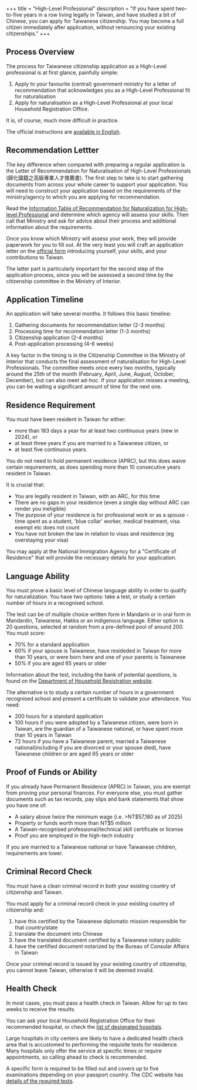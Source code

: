 +++
title = "High-Level Professional"
description = "If you have spent two-to-five years in a row living legally in Taiwan, and have studied a bit of Chinese, you can apply for Taiwanese citizenship. You may become a full citizen immediately after application, without renouncing your existing citizenships."
+++

## Process Overview

The process for Taiwanese citizenship application as a High-Level professional is at first glance, painfully simple:
1. Apply to your favourite (central) government ministry for a letter of recommendation that acknowledges you as a High-Level Professional fit for naturalisation
2. Apply for naturalisation as a High-Level Professional at your local Household Registration Office.

It is, of course, much more difficult in practice.

The official instructions are [available in English](https://www.ris.gov.tw/app/en/763).

## Recommendation Lettter 
The key difference when compared with preparing a regular application is the Letter of Recommendation
for Naturalisation of High-Level Professionals (歸化國籍之高級專業人才推薦書).
The first step to take is to start gathering documents from across your whole career to support
  your application. You will need to construct your application based on the requirements of the
 ministry/agency to which you are applying for recommendation.

Read the [Information Table of Recommendation for Naturalization for High-level Professional](https://www.ris.gov.tw/documents/data/en/5/965ca25a-f043-4d75-87fe-a43bc5fdcfbf.pdf) and determine which agency will assess your skills.
Then call that Ministry and ask for advice about their process and additional information
 about the requirements.

 Once you know which Ministry will assess your work, they will provide paperwork for you to fill out.
 At the very least you will craft an application
 letter on the [official form](https://www.ris.gov.tw/documents/data/en/5/f2271fb9-56b4-4271-8538-2559fc2f4eda.pdf)
 introducing yourself, your skills, and your contributions to Taiwan.

 The latter part is particularly important for the second step of the application process, since
 you will be assessed a second time by the citizenship committee in the Ministry of Interior.

## Application Timeline
An application will take several months. It follows this basic timeline:
1. Gathering documents for recommendation letter (2-3 months)
2. Processing time for recommendation letter (1-3 months)
3. Citizenship application (2-4 months)
4. Post-application processing (4-6 weeks)

A key factor in the timing is in the Citizenship Committee in the Ministry of Interior that conducts the
 final assessment of naturalisation for High-Level Professionals. The committee meets once
 every two months, typically around the 25th of the month (February, April, June, August, October, December),
 but can also meet ad-hoc. If your application misses a meeting, you can be waiting a significant amount of time
 for the next one.


## Residence Requirement
You must have been resident in Taiwan for either:
* more than 183 days a year for at least two continuous years (new in 2024), or
* at least three years if you are married to a Taiwanese citizen, or
* at least five continuous years.

You do not need to hold permanent residence (APRC), but this does waive certain
requirements, as does spending more than 10 consecutive years resident in Taiwan.

It is crucial that:
* You are legally resident in Taiwan, with an ARC, for this time
* There are no gaps in your residence (even a single day without ARC can render you ineligible)
* The purpose of your residence is for professional work or as a spouse - time spent as a student, 'blue collar' worker, medical treatment, visa exempt etc does not count
* You have not broken the law in relation to visas and residence (eg overstaying your visa)

You may apply at the National Immigration Agency for a "Certificate of Residence" that will provide
 the necessary details for your application.

## Language Ability
You must prove a basic level of Chinese language ability in order to qualify for naturalization.
You have two options: take a test, or study a certain number of hours in a recognised school.

The test can be of multiple choice written form in Mandarin or in oral form in Mandardin, Taiwanese, Hakka
 or an indigenous language. Either option is 20 questions, selected at random from a pre-defined pool of around 200.
You must score:
* 70% for a standard application
* 60% if your spouse is Taiwanese, have resideded in Taiwan for more than 10 years, or were born here and one of your parents is Taiwanese
* 50% if you are aged 65 years or older

Information about the test, including the bank of potential questions, is found on the
 [Department of Household Registration website](https://www.ris.gov.tw/app/portal/229).


The alternative is to study a certain number of hours in a government recognised school and present a certificate
 to validate your attendance. You need:
* 200 hours for a standard application
* 100 hours if you were adopted by a Taiwanese citizen, were born in Taiwan, are the guardian of a Taiwanese national, or have spent more than 10 years in Taiwan
* 72 hours if you have a Taiwanese parent, married a Taiwanese national(including if you are divorced or your spouse died), have Taiwanese children or are aged 65 years or older


## Proof of Funds or Ability
If you already have Permanent Residence (APRC) in Taiwan, you are exempt from proving your personal
 finances. For everyone else, you must gather documents such as tax records, pay slips and bank
 statements that show you have one of:
* A salary above twice the minimum wage (i.e. >NT$57,180 as of 2025)
* Property or funds worth more than NT$5 million
* A Taiwan-recognised professional/technical skill certificate or license
* Proof you are employed in the high-tech industry

If you are married to a Taiwanese national or have Taiwanese children, requirements
 are lower.


## Criminal Record Check
You must have a clean criminal record in both your existing country of citizenship and Taiwan.

You must apply for a criminal record check in your existing country of citizenship and:
1. have this certified by the Taiwanese diplomatic mission responsible for that country/state
1. translate the document into Chinese
1. have the translated document certified by a Taiwanese notary public
1. have the certified document notarized by the Bureau of Consular Affairs in Taiwan


Once your criminal record is issued by your existing country of citizenship, you cannot leave
 Taiwan, otherwise it will be deemed invalid.

## Health Check
In most cases, you must pass a health check in Taiwan. Allow for up to two weeks to
 receive the results.

You can ask your local Household
 Registration Office for their recommended hospital, or check the 
[list of designated hospitals](https://www.cdc.gov.tw/En/Category/ListContent/C4w0xUaCBCKzdd6BxDGWcA?uaid=LgG4_1kPzR7S1lAA634XJg).

Large hospitals in city centers are likely to have a dedicated health check area that
 is accustomed to performing the requisite tests for residence. Many hospitals only
 offer the service at specific times or require appointments, so calling ahead to check
 is recommended.

A specific form is required to be  filled out and covers up to five examinations depending on your passport country. The CDC website has [details of the required tests](https://www.cdc.gov.tw/En/Category/ListContent/C4w0xUaCBCKzdd6BxDGWcA?uaid=y9n9sbUrcg_Pj6lGlPVDCA).

